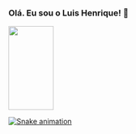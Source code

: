 ### Olá. Eu sou o Luis Henrique! 👋

<div>
  <a href="https://github.com/luhenr">
  <img height="165em" width="42%" src="https://github-readme-stats-sigma-five.vercel.app/api?username=luhenr&show_icons=true&theme=dracula&include_all_commits=true&count_private=true"/>
  
  

  
 ![Snake animation](https://github.com/luhenr/luhenr/blob/output/github-contribution-grid-snake.svg)
